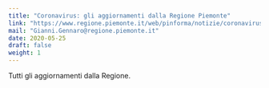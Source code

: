 ```yaml
---
title: "Coronavirus: gli aggiornamenti dalla Regione Piemonte"
link: "https://www.regione.piemonte.it/web/pinforma/notizie/coronavirus-gli-aggiornamenti-dalla-regione-piemonte"
mail: "Gianni.Gennaro@regione.piemonte.it"
date: 2020-05-25
draft: false
weight: 1
---
```


Tutti gli aggiornamenti dalla Regione.
